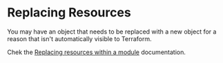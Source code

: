 # Replacing Resources

You may have an object that needs to be replaced with a new object for a reason that isn't automatically visible to Terraform.

Chek the [Replacing resources within a module](https://developer.hashicorp.com/terraform/language/modules/syntax#replacing-resources-within-a-module) documentation.